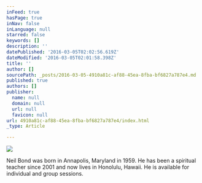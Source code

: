 ```yaml
---
inFeed: true
hasPage: true
inNav: false
inLanguage: null
starred: false
keywords: []
description: ''
datePublished: '2016-03-05T02:02:56.619Z'
dateModified: '2016-03-05T02:01:58.398Z'
title: ''
author: []
sourcePath: _posts/2016-03-05-4910a81c-af88-45ea-8fba-bf6827a787e4.md
published: true
authors: []
publisher:
  name: null
  domain: null
  url: null
  favicon: null
url: 4910a81c-af88-45ea-8fba-bf6827a787e4/index.html
_type: Article

---
```

![](https://the-grid-user-content.s3-us-west-2.amazonaws.com/605176da-09f2-494f-955d-9d77902f94f9.jpg)

Neil Bond was born in Annapolis, Maryland in 1959\. He has been a spiritual teacher since 2001 and now lives in Honolulu, Hawaii. He is available for individual and group sessions.